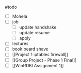 #todo 
- [ ] Mohela
- [ ]  job
	- [ ] update handshake
	- [ ] update resume
	- [ ]  apply
- [ ] lectures
- [ ] book beard shave
- [ ] [[Project 1 iptables firewall]]
- [ ]  [[Group Project - Phase 1 Final]]
- [ ]  [[WinRDBI Assignment 1]]